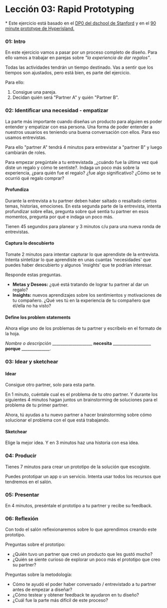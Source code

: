 # Lección 03: Rapid Prototyping

\* Este ejercicio está basado en el [DP0 del dschool de Stanford](https://static1.squarespace.com/static/57c6b79629687fde090a0fdd/t/5899326a86e6c0878c6e63f1/1486434929824/crashcourseplaybookfinal3-1-120302015105-phpapp02.pdf) y en el [90 minute prototype de Hyperisland.](http://toolbox.hyperisland.com/90-minute-prototypes)

### 01: Intro

En este ejercicio vamos a pasar por un proceso completo de diseño. Para ello vamos a trabajar en parejas sobre _"la experiencia de dar regalos"_.

Todas las actividades tendrán un tiempo destinado. Vas a sentir que los tiempos son ajustados, pero está bien, es parte del ejercicio.

Para ello:

1. Consigue una pareja.  
2. Decidan quién será "Partner A"  y quién "Partner B".


### 02: Identificar una necesidad - empatizar

La parte más importante cuando diseñas un producto para alguien es poder entender y empatizar con esa persona. Una forma de poder entender a nuestros usuarios es teniendo una buena conversación con ellos. Para eso usamos entrevistas. 

Para ello "partner A" tendrá 4 minutos para entrevistar a "partner B" y luego cambiarán de roles. 

Para empezar pregúntale a tu entrevistada _¿cuándo fue la última vez qué diste un regalo y cómo te sentiste?. Indaga un poco más sobre la experiencia, ¿para quién fue el regalo? ¿fue algo significativo? ¿Cómo se te ocurrió qué regalo comprar?

#### Profundiza

Durante la entrevista a tu partner deben haber saltado o resaltado ciertos temas, historias, emociones. En esta segunda parte de la entrevista, intenta profundizar sobre ellas, pregunta sobre qué sentía tu partner en esos momentos, pregunta por qué e indaga un poco más. 

Tienen 45 segundos para planear y 3 minutos c/u para una nueva ronda de entrevistas.


#### Captura lo descubierto

Tomate 2 minutos para intentar capturar lo que aprendiste de la entrevista. Intenta sintetizar lo que aprendiste en unas cuantas 'necesidades' que puedes haber descubierto y algunos 'insights' que te podrían interesar.

Responde estas preguntas.

* **Metas y Deseos:** ¿qué está tratando de lograr tu partner al dar un regalo?
* **Insights:** nuevos aprendizajes sobre los sentimientos y motivaciones de tu compañero. ¿Qué ves tú en la experiencia de tu compañero que él/ella no ha visto?


#### Define los problem statements

Ahora elige uno de los problemas de tu partner y escríbelo en el formato de la hoja.

_Nombre o descripción_ ____________________ **necesita** ___________________ **porque** ______________. 

### 03: Idear y sketchear

#### Idear 

Consigue otro partner, solo para esta parte. 

En 1 minuto, cuéntale cual es el problema de tu otro partner. Y durante los siguientes 4 minutos hagan juntos un brainstorming de soluciones para el problema de tu primer partner. 

Ahora, tú ayudas a tu nuevo partner a hacer brainstorming sobre cómo solucionar el problema con el que está trabajando. 

#### Sketchear 

Elige la mejor idea. Y en 3 minutos haz una historia con esa idea. 

### 04: Producir

Tienes 7 minutos para crear un prototipo de la solución que escogiste.

Puedes prototipar un app o un servicio. Intenta usar todos los recursos que tendremos en el salón.

### 05: Presentar

En 4 minutos, preséntale el prototipo a tu partner y recibe su feedback. 

### 06: Reflexión

Con todo el salón reflexionaremos sobre lo que aprendimos creando este prototipo.

Preguntas sobre el prototipo: 

* ¿Quién tuvo un partner que creó un producto que les gustó mucho?
* ¿Quién se siente curioso de explorar un poco más el prototipo que creo su partner?

Preguntas sobre la metodología:


* Cómo te ayudó el poder haber conversado / entrevistado a tu partner antes de empezar a diseñar?
* ¿Cómo testear y obtener feedback te ayudaron en tu diseño?
* ¿Cuál fue la parte más difícil de este proceso? 
